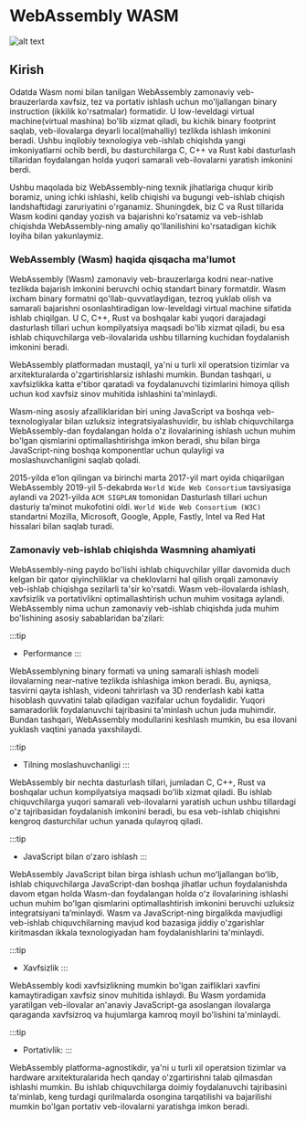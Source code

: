 # WebAssembly WASM

![alt text](https://www.singlestore.com/images/cms/blog-posts/img_blog_post_featured_locally-create-wasm-udfs-rust-singlestoredb.png)


## Kirish

Odatda Wasm nomi bilan tanilgan WebAssembly zamonaviy veb-brauzerlarda xavfsiz, tez va portativ ishlash uchun mo'ljallangan binary instruction (ikkilik ko'rsatmalar) formatidir. U low-leveldagi virtual machine(virtual mashina) bo'lib xizmat qiladi, bu kichik binary footprint saqlab, veb-ilovalarga deyarli local(mahalliy) tezlikda ishlash imkonini beradi. Ushbu inqilobiy texnologiya veb-ishlab chiqishda yangi imkoniyatlarni ochib berdi, bu dasturchilarga C, C++ va Rust kabi dasturlash tillaridan foydalangan holda yuqori samarali veb-ilovalarni yaratish imkonini berdi.

Ushbu maqolada biz WebAssembly-ning texnik jihatlariga chuqur kirib boramiz, uning ichki ishlashi, kelib chiqishi va bugungi veb-ishlab chiqish landshaftidagi zaruriyatini o'rganamiz. Shuningdek, biz C va Rust tillarida Wasm kodini qanday yozish va bajarishni ko'rsatamiz va veb-ishlab chiqishda WebAssembly-ning amaliy qo'llanilishini ko'rsatadigan kichik loyiha bilan yakunlaymiz.

### WebAssembly (Wasm) haqida qisqacha ma'lumot

WebAssembly (Wasm) zamonaviy veb-brauzerlarga kodni near-native tezlikda bajarish imkonini beruvchi ochiq standart binary formatdir. Wasm ixcham binary formatni qo'llab-quvvatlaydigan, tezroq yuklab olish va samarali bajarishni osonlashtiradigan low-leveldagi virtual machine sifatida ishlab chiqilgan. U C, C++, Rust va boshqalar kabi yuqori darajadagi dasturlash tillari uchun kompilyatsiya maqsadi bo'lib xizmat qiladi, bu esa ishlab chiquvchilarga veb-ilovalarida ushbu tillarning kuchidan foydalanish imkonini beradi.

WebAssembly platformadan mustaqil, ya'ni u turli xil operatsion tizimlar va arxitekturalarda o'zgartirishlarsiz ishlashi mumkin. Bundan tashqari, u xavfsizlikka katta e'tibor qaratadi va foydalanuvchi tizimlarini himoya qilish uchun kod xavfsiz sinov muhitida ishlashini ta'minlaydi.

Wasm-ning asosiy afzalliklaridan biri uning JavaScript va boshqa veb-texnologiyalar bilan uzluksiz integratsiyalashuvidir, bu ishlab chiquvchilarga WebAssembly-dan foydalangan holda o'z ilovalarining ishlash uchun muhim bo'lgan qismlarini optimallashtirishga imkon beradi, shu bilan birga JavaScript-ning boshqa komponentlar uchun qulayligi va moslashuvchanligini saqlab qoladi.

2015-yilda e’lon qilingan va birinchi marta 2017-yil mart oyida chiqarilgan WebAssembly 2019-yil 5-dekabrda `World Wide Web Consortium` tavsiyasiga aylandi va 2021-yilda `ACM SIGPLAN` tomonidan Dasturlash tillari uchun dasturiy ta’minot mukofotini oldi. `World Wide Web Consortium (W3C)` standartni Mozilla, Microsoft, Google, Apple, Fastly, Intel va Red Hat hissalari bilan saqlab turadi.

### Zamonaviy veb-ishlab chiqishda Wasmning ahamiyati

WebAssembly-ning paydo bo'lishi ishlab chiquvchilar yillar davomida duch kelgan bir qator qiyinchiliklar va cheklovlarni hal qilish orqali zamonaviy veb-ishlab chiqishga sezilarli ta'sir ko'rsatdi. Wasm veb-ilovalarda ishlash, xavfsizlik va portativlikni optimallashtirish uchun muhim vositaga aylandi. WebAssembly nima uchun zamonaviy veb-ishlab chiqishda juda muhim bo'lishining asosiy sabablaridan ba'zilari:

:::tip
* Performance
:::

WebAssemblyning binary formati va uning samarali ishlash modeli ilovalarning near-native tezlikda ishlashiga imkon beradi. Bu, ayniqsa, tasvirni qayta ishlash, videoni tahrirlash va 3D renderlash kabi katta hisoblash quvvatini talab qiladigan vazifalar uchun foydalidir. Yuqori samaradorlik foydalanuvchi tajribasini ta'minlash uchun juda muhimdir. Bundan tashqari, WebAssembly modullarini keshlash mumkin, bu esa ilovani yuklash vaqtini yanada yaxshilaydi.

:::tip
* Tilning moslashuvchanligi
:::

WebAssembly bir nechta dasturlash tillari, jumladan C, C++, Rust va boshqalar uchun kompilyatsiya maqsadi bo'lib xizmat qiladi. Bu ishlab chiquvchilarga yuqori samarali veb-ilovalarni yaratish uchun ushbu tillardagi o'z tajribasidan foydalanish imkonini beradi, bu esa veb-ishlab chiqishni kengroq dasturchilar uchun yanada qulayroq qiladi.

:::tip
* JavaScript bilan oʻzaro ishlash
:::

WebAssembly JavaScript bilan birga ishlash uchun moʻljallangan boʻlib, ishlab chiquvchilarga JavaScript-dan boshqa jihatlar uchun foydalanishda davom etgan holda Wasm-dan foydalangan holda oʻz ilovalarining ishlashi uchun muhim boʻlgan qismlarini optimallashtirish imkonini beruvchi uzluksiz integratsiyani taʼminlaydi. Wasm va JavaScript-ning birgalikda mavjudligi veb-ishlab chiquvchilarning mavjud kod bazasiga jiddiy o'zgarishlar kiritmasdan ikkala texnologiyadan ham foydalanishlarini ta'minlaydi.

:::tip
* Xavfsizlik
:::

WebAssembly kodi xavfsizlikning mumkin bo'lgan zaifliklari xavfini kamaytiradigan xavfsiz sinov muhitida ishlaydi. Bu Wasm yordamida yaratilgan veb-ilovalar an'anaviy JavaScript-ga asoslangan ilovalarga qaraganda xavfsizroq va hujumlarga kamroq moyil bo'lishini ta'minlaydi.

:::tip
* Portativlik:
:::

WebAssembly platforma-agnostikdir, ya'ni u turli xil operatsion tizimlar va hardware arxitekturalarida hech qanday o'zgartirishni talab qilmasdan ishlashi mumkin. Bu ishlab chiquvchilarga doimiy foydalanuvchi tajribasini ta'minlab, keng turdagi qurilmalarda osongina tarqatilishi va bajarilishi mumkin bo'lgan portativ veb-ilovalarni yaratishga imkon beradi.
